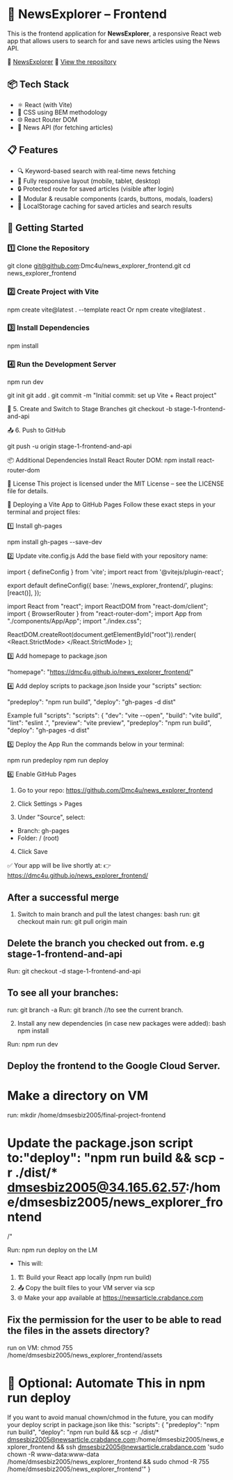 # 📰 NewsExplorer – Frontend

This is the frontend application for **NewsExplorer**, a responsive React web app that allows users to search for and save news articles using the News API.

🔗 [NewsExplorer](https://newsarticle.crabdance.com/)
🔗 [View the repository](https://github.com/Dmc4u/news_explorer_frontend)

## 📦 Tech Stack

- ⚛️ React (with Vite)
- 🎨 CSS using BEM methodology
- 🌐 React Router DOM
- 📰 News API (for fetching articles)

## 📋 Features

- 🔍 Keyword-based search with real-time news fetching
- 📱 Fully responsive layout (mobile, tablet, desktop)
- 🔒 Protected route for saved articles (visible after login)
- 🧩 Modular & reusable components (cards, buttons, modals, loaders)
- 💾 LocalStorage caching for saved articles and search results


## 🚀 Getting Started

### 1️⃣ Clone the Repository


git clone git@github.com:Dmc4u/news_explorer_frontend.git
cd news_explorer_frontend

### 2️⃣ Create Project with Vite
npm create vite@latest . --template react Or npm create vite@latest .

###  3️⃣ Install Dependencies
npm install

### 4️⃣ Run the Development Server
npm run dev


git init
git add .
git commit -m "Initial commit: set up Vite + React project"

🌿 5. Create and Switch to Stage Branches
git checkout -b stage-1-frontend-and-api

📤 6. Push to GitHub

git push -u origin stage-1-frontend-and-api

📦 Additional Dependencies
Install React Router DOM:
npm install react-router-dom

📄 License
This project is licensed under the MIT License – see the LICENSE file for details.


🚀 Deploying a Vite App to GitHub Pages
Follow these exact steps in your terminal and project files:

1️⃣ Install gh-pages

npm install gh-pages --save-dev

2️⃣ Update vite.config.js
Add the base field with your repository name:

import { defineConfig } from 'vite';
import react from '@vitejs/plugin-react';

export default defineConfig({
  base: '/news_explorer_frontend/',
  plugins: [react()],
});


import React from "react";
import ReactDOM from "react-dom/client";
import { BrowserRouter } from "react-router-dom";
import App from "./components/App/App";
import "./index.css";

ReactDOM.createRoot(document.getElementById("root")).render(
  <React.StrictMode>
    <BrowserRouter basename="/news_explorer_frontend/">
      <App />
    </BrowserRouter>
  </React.StrictMode>
);

3️⃣ Add homepage to package.json

"homepage": "https://dmc4u.github.io/news_explorer_frontend/"

4️⃣ Add deploy scripts to package.json
Inside your "scripts" section:

"predeploy": "npm run build",
"deploy": "gh-pages -d dist"

Example full "scripts":
"scripts": {
  "dev": "vite --open",
  "build": "vite build",
  "lint": "eslint .",
  "preview": "vite preview",
  "predeploy": "npm run build",
  "deploy": "gh-pages -d dist"

5️⃣ Deploy the App
Run the commands below in your terminal:

npm run predeploy
npm run deploy

6️⃣ Enable GitHub Pages
1. Go to your repo:
https://github.com/Dmc4u/news_explorer_frontend

2. Click Settings > Pages

3. Under "Source", select:
  - Branch: gh-pages
  - Folder: / (root)

4. Click Save

✅ Your app will be live shortly at:
👉 https://dmc4u.github.io/news_explorer_frontend/


## After a successful merge

1. Switch to main branch and pull the latest changes:
bash
run: git checkout main
run: git pull origin main

## Delete the branch you checked out from. e.g stage-1-frontend-and-api
 Run: git checkout -d stage-1-frontend-and-api

## To  see all your branches:

run: git branch -a
Run: git branch //to see the current branch.


2. Install any new dependencies (in case new packages were added):
bash
npm install

Run: npm run dev

## Deploy the frontend to the Google Cloud Server.
# Make a directory on VM 
run:  mkdir /home/dmsesbiz2005/final-project-frontend

# Update the package.json script to:"deploy": "npm run build && scp -r ./dist/* dmsesbiz2005@34.165.62.57:/home/dmsesbiz2005/news_explorer_frontend
/"

Run: npm run deploy on the LM 
- This will:
1. 🏗️ Build your React app locally (npm run build)
2. 📤 Copy the built files to your VM server via scp
3. 🌐 Make your app available at https://newsarticle.crabdance.com


## Fix the permission for the user to be able to read the files in the assets directory?
run on VM: chmod 755 /home/dmsesbiz2005/news_explorer_frontend/assets

# 🧠 Optional: Automate This in npm run deploy
If you want to avoid manual chown/chmod in the future, you can modify your deploy script in package.json like this:
"scripts": {
  "predeploy": "npm run build",
  "deploy": "npm run build && scp -r ./dist/* dmsesbiz2005@newsarticle.crabdance.com:/home/dmsesbiz2005/news_explorer_frontend && ssh dmsesbiz2005@newsarticle.crabdance.com 'sudo chown -R www-data:www-data /home/dmsesbiz2005/news_explorer_frontend && sudo chmod -R 755 /home/dmsesbiz2005/news_explorer_frontend'"
}
